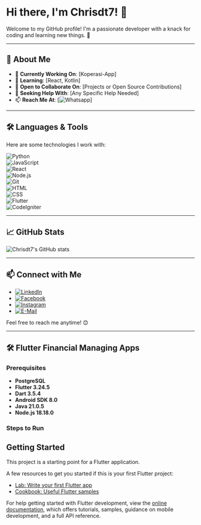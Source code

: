 # Hi there, I'm Chrisdt7! 👋  

Welcome to my GitHub profile! I'm a passionate developer with a knack for coding and learning new things. 🚀  

---

## 🌟 About Me  

- 🔭 **Currently Working On**: [Koperasi-App]  
- 🌱 **Learning**: [React, Kotlin]  
- 👯 **Open to Collaborate On**: [Projects or Open Source Contributions]  
- 🤔 **Seeking Help With**: [Any Specific Help Needed]  
- 📫 **Reach Me At**: [![Whatsapp](https://wa.me/+6281328438393/)]

---

## 🛠️ Languages & Tools  

Here are some technologies I work with:  

![Python](https://img.shields.io/badge/-Python-3776AB?logo=python&logoColor=white&style=flat)  
![JavaScript](https://img.shields.io/badge/-JavaScript-F7DF1E?logo=javascript&logoColor=black&style=flat)  
![React](https://img.shields.io/badge/-React-61DAFB?logo=react&logoColor=black&style=flat)  
![Node.js](https://img.shields.io/badge/-Node.js-339933?logo=node.js&logoColor=white&style=flat)  
![Git](https://img.shields.io/badge/-Git-F05032?logo=git&logoColor=white&style=flat)  
![HTML](https://img.shields.io/badge/-HTML-E34F26?logo=html5&logoColor=white&style=flat)  
![CSS](https://img.shields.io/badge/-CSS-1572B6?logo=css3&logoColor=white&style=flat)  
![Flutter](https://img.shields.io/badge/-Flutter-02569B?logo=flutter&logoColor=white&style=flat)  
![CodeIgniter](https://img.shields.io/badge/-CodeIgniter-EF4223?logo=codeigniter&logoColor=white&style=flat)  

---

## 📈 GitHub Stats  

![Chrisdt7's GitHub stats](https://github-readme-stats.vercel.app/api?username=Chrisdt7&show_icons=true&theme=dark)  

---

## 📫 Connect with Me  

- [![LinkedIn](https://img.shields.io/badge/LinkedIn-0077B5?logo=linkedin&logoColor=white)](https://linkedin.com/in/christy-tallane-a25605261/)  
- [![Facebook](https://img.shields.io/badge/Facebook-1877F2?logo=facebook&logoColor=white)](https://facebook.com/christy.danytallane)  
- [![Instagram](https://img.shields.io/badge/Instagram-E4405F?logo=instagram&logoColor=white)](https://instagram.com/danytallane/)  
- [![E-Mail](https://img.shields.io/badge/Email-D14836?logo=gmail&logoColor=white)](mailto:christytallane@gmail.com)  

Feel free to reach me anytime! 😊  

---

## 🛠️ Flutter Financial Managing Apps

### Prerequisites  

- **PostgreSQL**
- **Flutter 3.24.5**  
- **Dart 3.5.4**  
- **Android SDK 8.0**  
- **Java 21.0.5**  
- **Node.js 18.18.0**  

### Steps to Run  



## Getting Started

This project is a starting point for a Flutter application.

A few resources to get you started if this is your first Flutter project:

- [Lab: Write your first Flutter app](https://docs.flutter.dev/get-started/codelab)
- [Cookbook: Useful Flutter samples](https://docs.flutter.dev/cookbook)

For help getting started with Flutter development, view the
[online documentation](https://docs.flutter.dev/), which offers tutorials,
samples, guidance on mobile development, and a full API reference.
